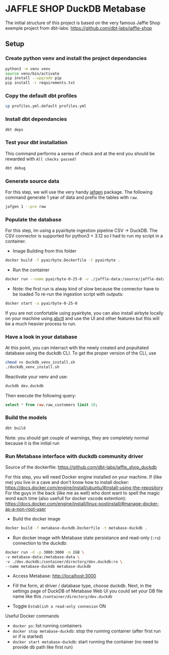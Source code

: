 # JAFFLE SHOP DuckDB Metabase

The initial structure of this project is based on the very famous Jaffle Shop exemple project from dbt-labs: <https://github.com/dbt-labs/jaffle-shop>

## Setup

### Create python venv and install the project dependancies

```sh
python3 -m venv venv
source venv/bin/activate
pip install --upgrade pip
pip install -r requirements.txt
```

### Copy the default dbt profiles

```sh
cp profiles.yml.default profiles.yml
```

### Install dbt dependancies

```sh
dbt deps
```

### Test your dbt installation

This command performs a series of check and at the end you should be rewarded with `All checks passed!`

```sh
dbt debug
```

### Generate source data

For this step, we will use the very handy [jafgen](https://github.com/dbt-labs/jaffle-shop-generator) package. The following command generate 1 year of data and prefix the tables with `raw`.

```sh
jafgen 1 --pre raw
```

### Populate the database

For this step, Im using a pyairbyte ingestion pipeline CSV -> DuckDB.
The CSV connector is supported for python3 < 3.12 so I had to run my script in a container.  

- Image Building from this folder

```sh
docker build -f pyairbyte.Dockerfile -t pyairbyte .
```

- Run the container

```sh
docker run --name pyairbyte-0-25-0 -v ./jaffle-data:/source/jaffle-data:ro -v ./dev.duckdb:/destination/dev.duckdb pyairbyte
```

- Note: the first run is alway kind of slow because the connector have to be loaded
To re-run the ingestion script with outputs:

```sh
docker start -a pyairbyte-0-25-0
```

If you are not confortable using pyairbyte, you can also install airbyte locally on your machine using [abctl](https://github.com/airbytehq/abctl) and use the UI and other features but this will be a much heavier process to run.

### Have a look in your database

At this point, you can interract with the newly created and popultated database using the duckdb CLI. To get the proper version of the CLI, use

```sh
chmod +x duckdb_venv_install.sh
./duckdb_venv_install.sh
```

Reactivate your venv and use:

```sh
duckdb dev.duckdb
```

Then execute the following query:

```sql
select * from raw.raw_customers limit 10;
```

### Build the models

```sh
dbt build
```

Note: you should get couple of warnings, they are completely normal because it is the initial run

### Run Metabase interface with duckdb community driver

Source of the dockerfile: <https://github.com/dbt-labs/jaffle_shop_duckdb>

For this step, you will need Docker engine installed on your machine. If (like me) you live in a cave and don't know how to install docker: <https://docs.docker.com/engine/install/ubuntu/#install-using-the-repository>
For the guys in the back (like me as well) who dont want to spell the magic word each time (also usefull for docker vscode extention): <https://docs.docker.com/engine/install/linux-postinstall/#manage-docker-as-a-non-root-user>

- Build the docker image

```sh
docker build -f metabase-duckdb.Dockerfile -t metabase-duckdb .
```

- Run docker image with Metabase state persistance and read-only (`:ro`) connection to the duckdb:

```sh
docker run -d -p 3000:3000 -m 2GB \
-v metabase-data:/metabase-data \
-v ./dev.duckdb:/container/directory/dev.duckdb:ro \
--name metabase-duckdb metabase-duckdb
```

- Access Metabase: <http://localhost:3000>

- Fill the form, at driver / database type, choose duckdb. Next, in the settings page of DuckDB of Metabase Web UI you could set your DB file name like this `/container/directory/dev.duckdb`
- Toggle `Establish a read-only connexion` ON

Useful Docker commands

- `docker ps`: list running containers
- `docker stop metabase-duckdb`: stop the running container (after first run or if is started)
- `docker start metabase-duckdb`: start running the container (no need to provide db path like first run)
